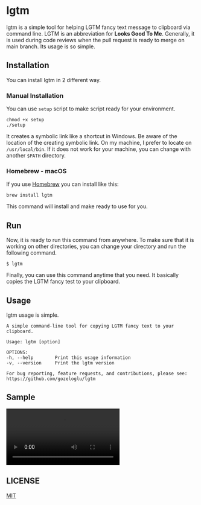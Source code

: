 # lgtm

lgtm is a simple tool for helping LGTM fancy text message to clipboard via command line. LGTM is an abbreviation for
**Looks Good To Me**. Generally, it is used during code reviews when the pull request is ready to merge on main branch.
Its usage is so simple.

## Installation

You can install lgtm in 2 different way.

### Manual Installation

You can use `setup` script to make script ready for your environment.

```shell
chmod +x setup
./setup
```

It creates a symbolic link like a shortcut in Windows. Be aware of the location of the creating symbolic link. On my
machine, I prefer to locate on `/usr/local/bin`. If it does not work for your machine, you can change with
another `$PATH` directory.

### Homebrew - macOS

If you use [Homebrew](https://brew.sh/) you can install like this:

````shell
brew install lgtm
````

This command will install and make ready to use for you.

## Run

Now, it is ready to run this command from anywhere. To make sure that it is working on other directories, you can change
your directory and run the following command.

```shell
$ lgtm
```

Finally, you can use this command anytime that you need. It basically copies the LGTM fancy test to your clipboard.

## Usage

lgtm usage is simple.

````shell
A simple command-line tool for copying LGTM fancy text to your clipboard.

Usage: lgtm [option]

OPTIONS:
-h, --help        Print this usage information
-v, --version     Print the lgtm version

For bug reporting, feature requests, and contributions, please see:
https://github.com/gozeloglu/lgtm
````

## Sample

![lgtm demo](demo/lgtm-demo.mov)

## LICENSE

[MIT](https://github.com/gozeloglu/lgtm/blob/main/LICENSE)